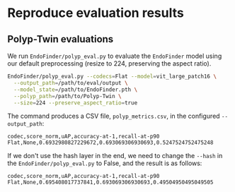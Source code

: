 # Reproduce evaluation results

## Polyp-Twin evaluations

We run `EndoFinder/polyp_eval.py` to evaluate the `EndoFinder` model
using our default preprocessing (resize to 224, preserving the aspect ratio).

```bash
EndoFinder/polyp_eval.py --codecs=Flat --model=vit_large_patch16 \
  --output_path=/path/to/eval/output \
  --model_state=/path/to/EndoFinder.pth \
  --polyp_path=/path/to/Polyp-Twin \
  --size=224 --preserve_aspect_ratio=true 
```

The command produces a CSV file,
`polyp_metrics.csv`, in the configured `--output_path`:

```
codec,score_norm,uAP,accuracy-at-1,recall-at-p90
Flat,None,0.6932980827229672,0.693069306930693,0.5247524752475248
```

If we don't use the hash layer in the end, we need to change the `--hash` in 
the `EndoFinder/polyp_eval.py` to False, and the result is as follows:

```
codec,score_norm,uAP,accuracy-at-1,recall-at-p90
Flat,None,0.695408017737841,0.693069306930693,0.49504950495049505
```


